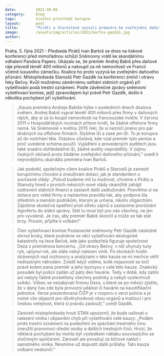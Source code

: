 ```yaml
---
date:         2021-10-05
category:     blog
tags:         životní-prostředí korupce 
layout:       post
title:        "Piráti a Starostové vyzvali premiéra ke zveřejnění daňového přiznání. Podají i trestní oznámení k ekologické havárii na řece Bečvě"
image:        /assets/img/articles/2021/bartos-gazdik.jpg
author:       
---
```




Praha, 5. října 2021 - Předseda Pirátů Ivan Bartoš se dnes na tiskové konferenci před mimořádnou schůzi Sněmovny vrátil ke skandálnímu odhalení Pandora Papers. Ukázalo se, že premiér Andrej Babiš přes daňové ráje převedl téměř 400 milionů a nakoupil za ně nemovitosti ve Francii včetně luxusního zámečku. Koalice ho proto vyzývá ke zveřejnění daňového přiznání. Místopředseda Starostů Petr Gazdík na konferenci zmínil i otravu řeky Bečvy. Kvůli možnému záměrnému selhání státních orgánů při vyšetřování podá trestní oznámení. Podle závěrečné zprávy sněmovní vyšetřovací komise, jejíž zpravodajem byl právě Petr Gazdík, došlo k několika pochybení při vyšetřování.  


> „Kauza premiéra Andreje Babiše hýbe v posledních dnech doslova světem. Andrej Babiš vypral téměř 400 milionů přes firmy v daňových rájích, aby si za to koupil nemovitosti na francouzské riviéře. V červnu 2011 v Hospodářských novinách přitom tvrdil, že žádné offshore firmy nemá. Ve Sněmovně v květnu 2015 řekl, že si nezničí jméno pro pár drobných na offshore firmách. Slyšíme lži a zase jen lži. To je korupce až do roztrhání těla. Otázkou zůstává, kde vzal premiér tyto peníze a proč uvedené schéma použil. Vyjádření o provedených auditech jsou také snadno dohledatelné lži, žádné audity neproběhly. V zájmu českých občanů proto žádáme zveřejnění daňového přiznání,” uvedl k nejnovějšímu skandálu premiéra Ivan Bartoš. 


> Jak podotkl, společným cílem koalice Pirátů a Starostů je zamezit korupčnímu chování a zneužívání dotací, jak je standardem u současné vlády: „Pokud budeme mít tu možnost, chceme s Piráty a Starosty hned v prvních měsících nové vlády okamžitě zahájit ozdravení státních financí a zastavit další zadlužování. Posvítíme si na dotace pro velké firmy a nastavíme pravidla tak, aby podpora šla středním a menším podnikům, kterým je určena, nikoliv oligarchům. Zajistíme skutečná opatření proti střetu zájmů a zastavíme prorůstání Agrofertu do státní správy. Stát tu musí být pro nás všechny, ne jen pro vyvolené. Je čas, aby premiér Babiš skončil a může se tak stát brzy. Prosím, přijďte k volbám!”


> Člen vyšetřovací komise Poslanecké sněmovny Petr Gazdík následně shrnul kroky, které podnikne ve věci vyšetřování ekologické katastrofy na řece Bečvě, kde jako podezřelá figuruje společnost Deza z premiérova koncernu. „Od otravy Bečvy, v níž uhynuly tuny ryb, uplynul rok, ale stále nebyl nalezen viník. Po stovkách hodin strávených nad rozhovory a analýzami v této kauze se mi nechce věřit nešťastným náhodám. Zvlášť když vidíme, kolik nejasností se točí právě kolem pana premiér a jeho byznysu v celé této kauze. Znalecký posudek byl policií zadán už pátý den havárie. Tedy v době, kdy zatím ani nebyly řádně prošetřeny všechny podniky a nebyli vyslechnuti svědci. Vůbec se nezabývali firmou Deza, u které se po měsíci zjistilo, že v daný čas zde byla provozní událost či havárie na kaustifikační jednotce. Verze prezentovaná ČIŽP je v rozporu s verzí policie a je nutné vše objasnit pro důvěryhodnost obou orgánů a institucí i pro českou veřejnost, která si pravdu zaslouží,” uvedl Gazdík. 


> Zároveň místopředseda hnutí STAN upozornil, že bude usilovat o nalezení viníka i objasnění chyb při vyšetřování celé kauzy: „Podám proto trestní oznámení na podezření ze spáchání trestného činu zneužití pravomoci úřední osoby a dalších trestných činů. Hrozí, že některá pochybení by mohla být výsledkem nátlaku souvisejícího se zločinným spolčením. Zároveň ale považuji za klíčové nalézt i samotného viníka. Nesmíme už dopustit další průtahy. Tato kauza volbami neskončí.”
